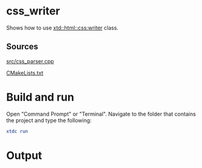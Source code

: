 # css_writer

Shows how to use [xtd::html::css:writer](../../../../src/xtd.core/include/xtd/html/css/writer.h) class.

## Sources

[src/css_parser.cpp](src/css_writer.cpp)

[CMakeLists.txt](CMakeLists.txt)

# Build and run

Open "Command Prompt" or "Terminal". Navigate to the folder that contains the project and type the following:

```cmake
xtdc run
```

# Output

```
```

